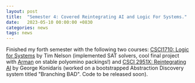 ```yaml
---
layout: post
title:  "Semester 4: Covered Reintegrating AI and Logic For Systems."
date:   2023-05-10 00:00:00 +0830
categories: news
tags: news
---
```


Finished my forth semester with the following two courses: [CSCI1710: Logic for Systems](https://csci1710.github.io/2023/) by Tim Nelson (implemented SAT solvers, cool final project with [Arman](https://armanmaesumi.github.io/) on stable polyomino packings!) and [CSCI 2951X: Reintegrating AI](https://cs.brown.edu/courses/cs2951x/) by George Konidaris (worked on a bootstrapped Abstraction Discovery system titled "Branching BAD". Code to be released soon).